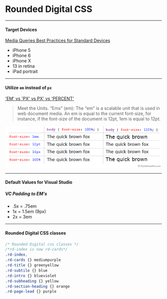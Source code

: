 # Rounded Digital CSS

---

#### Target Devices
[Media Queries Best Practices for Standard Devices
](https://css-tricks.com/snippets/css/media-queries-for-standard-devices/
)

- iPhone 5
- iPhone 6
- iPhone X
- 13 in retina
- iPad portrait


---

#### Utilize `em` instead of `px`
['EM' vs 'PX' vs PX' vs 'PERCENT'](https://kyleschaeffer.com/development/css-font-size-em-vs-px-vs-pt-vs/)

> Meet the Units. “Ems” (em): The “em” is a scalable unit that is used in web document media. An em is equal to the current font-size, for instance, if the font-size of the document is 12pt, 1em is equal to 12pt.

![image](./img/font-size-1.png)

---

#### Default Values for Visual Studio
##### VC Padding to EM's
- .5x = .75em
- 1x = 1.5em (9px)
- 2x = 3em

---

#### Rounded Digital CSS classes
```css
/* Rounded Digital css classes */
/*rd-index is now rd-cards*/
.rd-index,
.rd-cards {} mediumpurple
.rd-title {} greenyellow
.rd-subtile {} blue
.rd-intro {} blueviolet
.rd-subheading {} yellow
.rd-section-heading {} orange
.rd-page-lead {} purple
```
